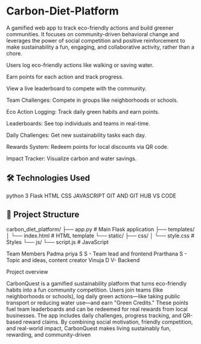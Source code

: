 # Carbon-Diet-Platform
A  gamified web app to track eco-friendly actions and build greener communities. It focuses on community-driven behavioral change and leverages the power of social competition and positive reinforcement to make sustainability a fun, engaging, and collaborative activity, rather than a chore.

Users log eco-friendly actions like walking or saving water.

Earn points for each action and track progress.

View a live leaderboard to compete with the community.

Team Challenges: Compete in groups like neighborhoods or schools.

Eco Action Logging: Track daily green habits and earn points.

Leaderboards: See top individuals and teams in real-time.

Daily Challenges: Get new sustainability tasks each day.

Rewards System: Redeem points for local discounts via QR code.

Impact Tracker: Visualize carbon and water savings.

## 🛠️ Technologies Used
python 3
Flask
HTML
CSS
JAVASCRIPT
GIT AND GIT HUB 
VS CODE

## 📂 Project Structure
carbon_diet_platform/
├── app.py                 # Main Flask application
├── templates/
│   └── index.html        # HTML template
└── static/
    ├── css/
    │   └── style.css     # Styles
    └── js/
        └── script.js     # JavaScript

Team Members
Padma priya S S - Team lead and frontend
Prarthana S - Topic and ideas, content creator
Vinuja D V- Backend

Project overview

CarbonQuest is a gamified sustainability platform that turns eco-friendly habits into a fun community competition. Users join teams (like neighborhoods or schools), log daily green actions—like taking public transport or reducing water use—and earn "Green Credits." These points fuel team leaderboards and can be redeemed for real rewards from local businesses. The app includes daily challenges, progress tracking, and QR-based reward claims. By combining social motivation, friendly competition, and real-world impact, CarbonQuest makes living sustainably fun, rewarding, and community-driven